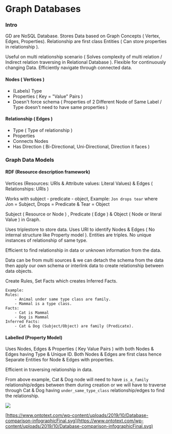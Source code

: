 # Graph Databases

### Intro

GD are NoSQL Database. Stores Data based on Graph Concepts \( Vertex, Edges, Properties\). Relationship are first class Entities \( Can store properties in relationship \).

Useful on multi relationship scenario \( Solves complexity of multi relation / Indirect relation traversing in Relational Database \). Flexible for continuously changing Data. Efficiently navigate through connected data.

#### Nodes \( Vertices \)

* \(Labels\) Type 
* Properties \( Key = "Value" Pairs \)
* Doesn't force schema \( Properties of 2 Different Node of Same Label / Type doesn't need to have same properties \)

#### Relationship \( Edges \)

* Type \( Type of relationship \) 
* Properties
* Connects Nodes
* Has Direction \( Bi-Directional, Uni-Directional, Direction it faces \)

### Graph Data Models

#### RDF \(Resource description framework\)

Vertices \(Resources: URIs & Attribute values: Literal Values\) & Edges \( Relationships: URIs \)

Works with subject - predicate - object, Example: `Jon drops tear` where Jon = Subject, Drops = Predicate & Tear = Object 

Subject \( Resource or Node \) , Predicate \( Edge \) & Object \( Node or literal Value \) in Graph.

Uses triplestore to store data.  Uses URI to identify Nodes & Edges \( No internal structure like Property model \). Entities are triples. No unique instances of  relationship of same type.

Efficient to find relationship in data  or unknown information from the data.

Data can be from multi sources & we can detach the schema from the data then apply our own schema or interlink data to create relationship between data objects.

Create Rules, Set Facts which creates Inferred Facts. 

```text
Example:
Rules:
    - Animal under same type class are family.
    - Mammal is a type class.
Facts:
    - Cat is Mammal
    - Dog is Mammal
Inferred Facts:
    - Cat & Dog (Subject/Object) are family (Predicate).
```



#### Labelled \(Property Model\)

Uses Nodes, Edges & Properties \( Key Value Pairs \) with both Nodes & Edges having Type & Unique ID. Both Nodes & Edges are first class hence Separate Entities for Node & Edges with properties.

Efficient in traversing relationship in data.

From above example, Cat & Dog node will need to have `is_a_family` relationship/edges between them during creation or we will have to traverse through Cat & Dog having `under_same_type_class` relationship/edges to find the relationship. 

![](https://www.ontotext.com/wp-content/uploads/2019/10/Database-comparison-infographicFinal.svg)

[https://www.ontotext.com/wp-content/uploads/2019/10/Database-comparison-infographicFinal.svg](https://www.ontotext.com/wp-content/uploads/2019/10/Database-comparison-infographicFinal.svg) 

